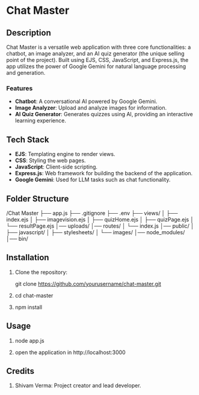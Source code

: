 # Chat Master

## Description
Chat Master is a versatile web application with three core functionalities: a chatbot, an image analyzer, and an AI quiz generator (the unique selling point of the project). Built using EJS, CSS, JavaScript, and Express.js, the app utilizes the power of Google Gemini for natural language processing and generation.

### Features
- **Chatbot**: A conversational AI powered by Google Gemini.
- **Image Analyzer**: Upload and analyze images for information.
- **AI Quiz Generator**: Generates quizzes using AI, providing an interactive learning experience.

## Tech Stack
- **EJS**: Templating engine to render views.
- **CSS**: Styling the web pages.
- **JavaScript**: Client-side scripting.
- **Express.js**: Web framework for building the backend of the application.
- **Google Gemini**: Used for LLM tasks such as chat functionality.

## Folder Structure
/Chat Master
  ├── app.js
  ├── .gitignore 
  ├── .env 
  ├── views/ 
  │ ├── index.ejs 
  │ ├── imagevision.ejs 
  │ ├── quizHome.ejs 
  │ ├── quizPage.ejs 
  │ └── resultPage.ejs 
  │── uploads/ 
  │── routes/ 
  │ └── index.js 
  │── public/ 
  │ ├── javascript/ 
  │ ├── stylesheets/ 
  │ └── images/ 
  │── node_modules/ 
  │── bin/

  
## Installation

1. Clone the repository:
   
   git clone https://github.com/yourusername/chat-master.git

2. cd chat-master

3. npm install

## Usage

1. node app.js

2. open the application in http://localhost:3000



## Credits
1. Shivam Verma: Project creator and lead developer.
